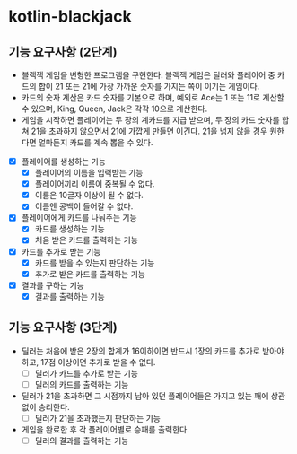 # kotlin-blackjack

## 기능 요구사항 (2단계)

- 블랙잭 게임을 변형한 프로그램을 구현한다. 블랙잭 게임은 딜러와 플레이어 중 카드의 합이 21 또는 21에 가장 가까운 숫자를 가지는 쪽이 이기는 게임이다.
- 카드의 숫자 계산은 카드 숫자를 기본으로 하며, 예외로 Ace는 1 또는 11로 계산할 수 있으며, King, Queen, Jack은 각각 10으로 계산한다.
- 게임을 시작하면 플레이어는 두 장의 계카드를 지급 받으며, 두 장의 카드 숫자를 합쳐 21을 초과하지 않으면서 21에 가깝게 만들면 이긴다. 21을 넘지 않을 경우 원한다면 얼마든지 카드를 계속 뽑을 수 있다.

- [x] 플레이어를 생성하는 기능
    - [x] 플레이어의 이름을 입력받는 기능
    - [x] 플레이어끼리 이름이 중복될 수 없다.
    - [x] 이름은 10글자 이상이 될 수 없다.
    - [x] 이름엔 공백이 들어갈 수 없다.
- [x] 플레이어에게 카드를 나눠주는 기능
    - [x] 카드를 생성하는 기능
    - [x] 처음 받은 카드를 출력하는 기능
- [x] 카드를 추가로 받는 기능
    - [x] 카드를 받을 수 있는지 판단하는 기능
    - [x] 추가로 받은 카드를 출력하는 기능
- [x] 결과를 구하는 기능
    - [x] 결과를 출력하는 기능

## 기능 요구사항 (3단계)

- 딜러는 처음에 받은 2장의 합계가 16이하이면 반드시 1장의 카드를 추가로 받아야 하고, 17점 이상이면 추가로 받을 수 없다.
    - [ ] 딜러가 카드를 추가로 받는 기능
    - [ ] 딜러의 카드를 출력하는 기능
- 딜러가 21을 초과하면 그 시점까지 남아 있던 플레이어들은 가지고 있는 패에 상관 없이 승리한다.
    - [ ] 딜러가 21을 초과했는지 판단하는 기능
- 게임을 완료한 후 각 플레이어별로 승패를 출력한다.
    - [ ] 딜러의 결과를 출력하는 기능
